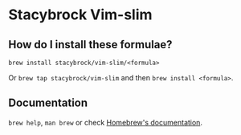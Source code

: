 # Stacybrock Vim-slim

## How do I install these formulae?

`brew install stacybrock/vim-slim/<formula>`

Or `brew tap stacybrock/vim-slim` and then `brew install <formula>`.

## Documentation

`brew help`, `man brew` or check [Homebrew's documentation](https://docs.brew.sh).
